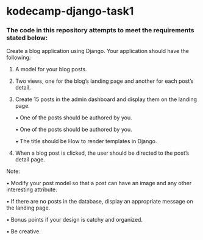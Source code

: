# kodecamp-django-task1

### The code in this repository attempts to meet the requirements stated below:

Create a blog application using Django. Your application should have the following:
1.	A model for your blog posts.
2.	Two views, one for the blog’s landing page and another for each post’s detail.
3.	Create 15 posts in the admin dashboard and display them on the landing page.

	•	One of the posts should be authored by you.
	
  	•	One of the posts should be authored by you.
	
  	•	The title should be How to render templates in Django.
4.	When a blog post is clicked, the user should be directed to the post’s detail page.

Note:

  •	Modify your post model so that a post can have an image and any other interesting attribute.

  •	If there are no posts in the database, display an appropriate message on the landing page.

  •	Bonus points if your design is catchy and organized.

  •	Be creative.
